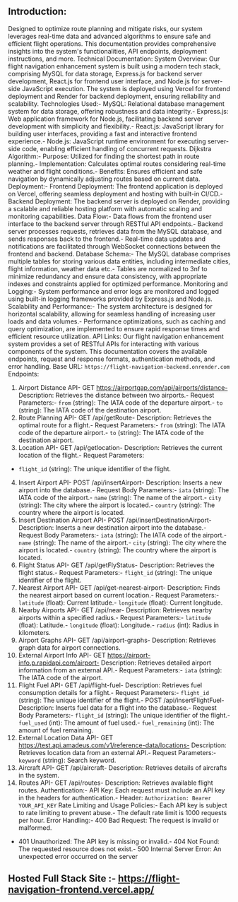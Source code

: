 ## Introduction:
 Designed to optimize route planning and mitigate risks, our system leverages real-time data and
 advanced algorithms to ensure safe and efficient flight operations. This documentation provides
 comprehensive insights into the system's functionalities, API endpoints, deployment
 instructions, and more.
 Technical Documentation:
 System Overview:
 Our flight navigation enhancement system is built using a modern tech stack, comprising
 MySQL for data storage, Express.js for backend server development, React.js for frontend user
 interface, and Node.js for server-side JavaScript execution. The system is deployed using
 Vercel for frontend deployment and Render for backend deployment, ensuring reliability and
 scalability.
 Technologies Used:- MySQL: Relational database management system for data storage, offering robustness and
 data integrity.- Express.js: Web application framework for Node.js, facilitating backend server development
 with simplicity and flexibility.- React.js: JavaScript library for building user interfaces, providing a fast and interactive frontend
 experience.- Node.js: JavaScript runtime environment for executing server-side code, enabling efficient
 handling of concurrent requests.
 Dijkstra Algorithm:- Purpose: Utilized for finding the shortest path in route planning.- Implementation: Calculates optimal routes considering real-time weather and flight conditions.- Benefits: Ensures efficient and safe navigation by dynamically adjusting routes based on
 current data.
 Deployment:- Frontend Deployment: The frontend application is deployed on Vercel, offering seamless
 deployment and hosting with built-in CI/CD.- Backend Deployment: The backend server is deployed on Render, providing a scalable and
 reliable hosting platform with automatic scaling and monitoring capabilities.
 Data Flow:- Data flows from the frontend user interface to the backend server through RESTful API
 endpoints.- Backend server processes requests, retrieves data from the MySQL database, and sends
 responses back to the frontend.- Real-time data updates and notifications are facilitated through WebSocket connections
 between the frontend and backend.
Database Schema:- The MySQL database comprises multiple tables for storing various data entities, including
 intermediate cities, flight information, weather data etc.- Tables are normalized to 3nf to minimize redundancy and ensure data consistency, with
 appropriate indexes and constraints applied for optimized performance.
 Monitoring and Logging:- System performance and error logs are monitored and logged using built-in logging
 frameworks provided by Express.js and Node.js.
 Scalability and Performance:- The system architecture is designed for horizontal scalability, allowing for seamless handling of
 increasing user loads and data volumes.- Performance optimizations, such as caching and query optimization, are implemented to
 ensure rapid response times and efficient resource utilization.
 API Links:
 Our flight navigation enhancement system provides a set of RESTful APIs for interacting with
 various components of the system. This documentation covers the available endpoints, request
 and response formats, authentication methods, and error handling.
 Base URL:
 `https://flight-navigation-backend.onrender.com`
 Endpoints:
 1. Airport Distance API- GET https://airportgap.com/api/airports/distance- Description: Retrieves the distance between two airports.- Request Parameters:- `from` (string): The IATA code of the departure airport.- `to` (string): The IATA code of the destination airport.
 2. Route Planning API- GET /api/getRoute- Description: Retrieves the optimal route for a flight.- Request Parameters:- `from` (string): The IATA code of the departure airport.- `to` (string): The IATA code of the destination airport.
 3. Location API- GET /api/getlocation- Description: Retrieves the current location of the flight.- Request Parameters:
- `flight_id` (string): The unique identifier of the flight.
 4. Insert Airport API- POST /api/insertAirport- Description: Inserts a new airport into the database.- Request Body Parameters:- `iata` (string): The IATA code of the airport.- `name` (string): The name of the airport.- `city` (string): The city where the airport is located.- `country` (string): The country where the airport is located.
 5. Insert Destination Airport API- POST /api/insertDestinationAirport- Description: Inserts a new destination airport into the database.- Request Body Parameters:- `iata` (string): The IATA code of the airport.- `name` (string): The name of the airport.- `city` (string): The city where the airport is located.- `country` (string): The country where the airport is located.
 6. Flight Status API- GET /api/getFlyStatus- Description: Retrieves the flight status.- Request Parameters:- `flight_id` (string): The unique identifier of the flight.
 7. Nearest Airport API- GET /api/get-nearest-airport- Description: Finds the nearest airport based on current location.- Request Parameters:- `latitude` (float): Current latitude.- `longitude` (float): Current longitude.
 8. Nearby Airports API- GET /api/near- Description: Retrieves nearby airports within a specified radius.- Request Parameters:- `latitude` (float): Latitude.- `longitude` (float): Longitude.- `radius` (int): Radius in kilometers.
 9. Airport Graphs API- GET /api/airport-graphs- Description: Retrieves graph data for airport connections.
10. External Airport Info API- GET https://airport-info.p.rapidapi.com/airport- Description: Retrieves detailed airport information from an external API.- Request Parameters:- `iata` (string): The IATA code of the airport.
 11. Flight Fuel API- GET /api/flight-fuel- Description: Retrieves fuel consumption details for a flight.- Request Parameters:- `flight_id` (string): The unique identifier of the flight.- POST /api/insertFlightFuel- Description: Inserts fuel data for a flight into the database.- Request Body Parameters:- `flight_id` (string): The unique identifier of the flight.- `fuel_used` (int): The amount of fuel used.- `fuel_remaining` (int): The amount of fuel remaining.
 12. External Location Data API- GET https://test.api.amadeus.com/v1/reference-data/locations- Description: Retrieves location data from an external API.- Request Parameters:- `keyword` (string): Search keyword.
 13. Aircraft API- GET /api/aircraft- Description: Retrieves details of aircrafts in the system.
 14. Routes API- GET /api/routes- Description: Retrieves available flight routes.
 Authentication:- API Key: Each request must include an API key in the headers for authentication.- Header: `Authorization: Bearer YOUR_API_KEY`
 Rate Limiting and Usage Policies:- Each API key is subject to rate limiting to prevent abuse.- The default rate limit is 1000 requests per hour.
 Error Handling:- 400 Bad Request: The request is invalid or malformed.
- 401 Unauthorized: The API key is missing or invalid.- 404 Not Found: The requested resource does not exist.- 500 Internal Server Error: An unexpected error occurred on the server

## Hosted Full Stack Site :- https://flight-navigation-frontend.vercel.app/

